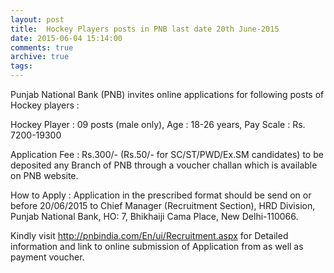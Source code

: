 ```yaml
---
layout: post
title:  Hockey Players posts in PNB last date 20th June-2015
date: 2015-06-04 15:14:00
comments: true
archive: true
tags: 
---
```

Punjab National Bank (PNB) invites online applications for following
posts of Hockey players :

Hockey Player : 09 posts (male only), Age : 18-26 years, Pay Scale
    : Rs. 7200-19300

Application Fee : Rs.300/- (Rs.50/- for SC/ST/PWD/Ex.SM candidates) to
be deposited any Branch of PNB through a voucher challan which is
available on PNB website.

How to Apply : Application in the prescribed format should be send on
or before 20/06/2015 to Chief Manager (Recruitment Section), HRD
Division, Punjab National Bank, HO: 7, Bhikhaiji Cama Place, New
Delhi-110066.

Kindly visit http://pnbindia.com/En/ui/Recruitment.aspx for Detailed
information and link to online submission of Application from as well as
payment voucher.
